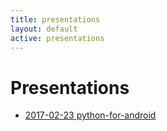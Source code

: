```yaml
---
title: presentations
layout: default
active: presentations
---
```

# Presentations

- [2017-02-23 python-for-android](2017-02-23_python-for-android/2017-02-23_python-for-android.slides.html)

